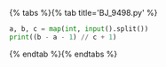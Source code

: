 {% tabs %}{% tab title='BJ_9498.py' %}

```py
a, b, c = map(int, input().split())
print((b - a - 1) // c + 1)
```

{% endtab %}{% endtabs %}

